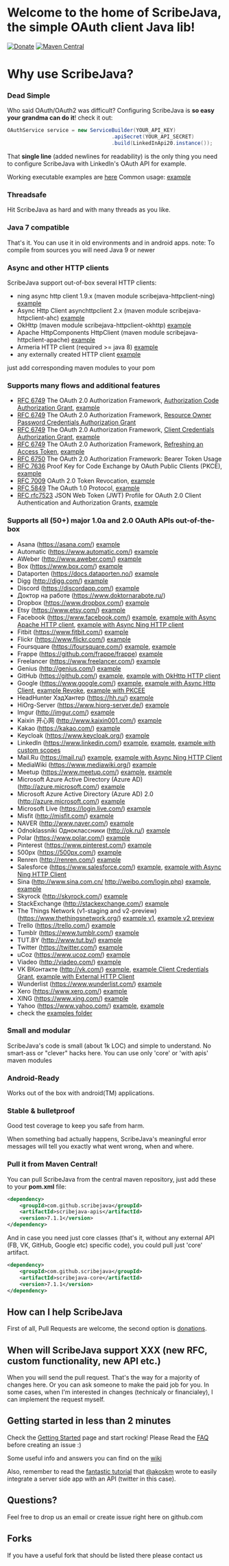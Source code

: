 # Welcome to the home of ScribeJava, the simple OAuth client Java lib!

[![Donate](https://www.paypalobjects.com/en_US/RU/i/btn/btn_donateCC_LG.gif)](https://github.com/scribejava/scribejava/blob/master/donate.md) [![Maven Central](https://maven-badges.herokuapp.com/maven-central/com.github.scribejava/scribejava/badge.svg)](https://maven-badges.herokuapp.com/maven-central/com.github.scribejava/scribejava)


# Why use ScribeJava?

### Dead Simple

Who said OAuth/OAuth2 was difficult? Configuring ScribeJava is __so easy your grandma can do it__! check it out:

```java
OAuthService service = new ServiceBuilder(YOUR_API_KEY)
                                  .apiSecret(YOUR_API_SECRET)
                                  .build(LinkedInApi20.instance());
```

That **single line** (added newlines for readability) is the only thing you need to configure ScribeJava with LinkedIn's OAuth API for example.

Working executable examples are [here](https://github.com/scribejava/scribejava/tree/master/scribejava-apis/src/test/java/com/github/scribejava/apis/examples)
Common usage: [example](https://github.com/scribejava/scribejava/blob/master/scribejava-apis/src/test/java/com/github/scribejava/apis/examples/Google20Example.java)

### Threadsafe

Hit ScribeJava as hard and with many threads as you like.

### Java 7 compatible

That's it. You can use it in old environments and in android apps.
note: To compile from sources you will need Java 9 or newer

### Async and other HTTP clients

ScribeJava support out-of-box several HTTP clients:
 * ning async http client 1.9.x (maven module scribejava-httpclient-ning) [example](https://github.com/scribejava/scribejava/blob/master/scribejava-apis/src/test/java/com/github/scribejava/apis/examples/FacebookAsyncNingExample.java)
 * Async Http Client asynchttpclient 2.x (maven module scribejava-httpclient-ahc) [example](https://github.com/scribejava/scribejava/blob/master/scribejava-apis/src/test/java/com/github/scribejava/apis/examples/Google20AsyncAHCExample.java)
 * OkHttp (maven module scribejava-httpclient-okhttp) [example](https://github.com/scribejava/scribejava/blob/master/scribejava-apis/src/test/java/com/github/scribejava/apis/examples/GitHubAsyncOkHttpExample.java)
 * Apache HttpComponents HttpClient (maven module scribejava-httpclient-apache) [example](https://github.com/scribejava/scribejava/blob/master/scribejava-apis/src/test/java/com/github/scribejava/apis/examples/FacebookAsyncApacheExample.java)
 * Armeria HTTP client (required >= java 8) [example](https://github.com/scribejava/scribejava/blob/master/scribejava-apis/src/test/java/com/github/scribejava/apis/examples/Google20ArmeriaExample.java)
 * any externally created HTTP client [example](https://github.com/scribejava/scribejava/blob/master/scribejava-apis/src/test/java/com/github/scribejava/apis/examples/VkontakteExternalHttpExample.java)

 just add corresponding maven modules to your pom

### Supports many flows and additional features

  * [RFC 6749](https://tools.ietf.org/html/rfc6749) The OAuth 2.0 Authorization Framework, [Authorization Code Authorization Grant](https://tools.ietf.org/html/rfc6749#section-4.1), [example](https://github.com/scribejava/scribejava/blob/master/scribejava-apis/src/test/java/com/github/scribejava/apis/examples/Google20Example.java)
  * [RFC 6749](https://tools.ietf.org/html/rfc6749) The OAuth 2.0 Authorization Framework, [Resource Owner Password Credentials Authorization Grant](https://tools.ietf.org/html/rfc6749#section-4.3)
  * [RFC 6749](https://tools.ietf.org/html/rfc6749) The OAuth 2.0 Authorization Framework, [Client Credentials Authorization Grant](https://tools.ietf.org/html/rfc6749#section-4.4), [example](https://github.com/scribejava/scribejava/blob/master/scribejava-apis/src/test/java/com/github/scribejava/apis/examples/VkontakteClientCredentialsGrantExample.java)
  * [RFC 6749](https://tools.ietf.org/html/rfc6749) The OAuth 2.0 Authorization Framework, [Refreshing an Access Token](https://tools.ietf.org/html/rfc6749#section-6), [example](https://github.com/scribejava/scribejava/blob/master/scribejava-apis/src/test/java/com/github/scribejava/apis/examples/Google20Example.java#L77)
  * [RFC 6750](https://tools.ietf.org/html/rfc6750) The OAuth 2.0 Authorization Framework: Bearer Token Usage
  * [RFC 7636](https://tools.ietf.org/html/rfc7636) Proof Key for Code Exchange by OAuth Public Clients (PKCE), [example](https://github.com/scribejava/scribejava/blob/master/scribejava-apis/src/test/java/com/github/scribejava/apis/examples/Google20WithPKCEExample.java)
  * [RFC 7009](https://tools.ietf.org/html/rfc7009) OAuth 2.0 Token Revocation, [example](https://github.com/scribejava/scribejava/blob/master/scribejava-apis/src/test/java/com/github/scribejava/apis/examples/Google20RevokeExample.java)
  * [RFC 5849](https://tools.ietf.org/html/rfc5849) The OAuth 1.0 Protocol, [example](https://github.com/scribejava/scribejava/blob/master/scribejava-apis/src/test/java/com/github/scribejava/apis/examples/TwitterExample.java)
  * [RFC rfc7523](https://tools.ietf.org/html/rfc7523) JSON Web Token (JWT) Profile for OAuth 2.0 Client Authentication and Authorization Grants, [example](https://github.com/scribejava/scribejava/blob/master/scribejava-apis/src/test/java/com/github/scribejava/apis/examples/KeycloakExampleJWTClientAuth.java)

### Supports all (50+) major 1.0a and 2.0 OAuth APIs out-of-the-box

* Asana (https://asana.com/) [example](https://github.com/scribejava/scribejava/blob/master/scribejava-apis/src/test/java/com/github/scribejava/apis/examples/AsanaExample.java)
* Automatic (https://www.automatic.com/) [example](https://github.com/scribejava/scribejava/blob/master/scribejava-apis/src/test/java/com/github/scribejava/apis/examples/AutomaticExample.java)
* AWeber (http://www.aweber.com/) [example](https://github.com/scribejava/scribejava/blob/master/scribejava-apis/src/test/java/com/github/scribejava/apis/examples/AWeberExample.java)
* Box (https://www.box.com/) [example](https://github.com/scribejava/scribejava/blob/master/scribejava-apis/src/test/java/com/github/scribejava/apis/examples/Box20Example.java)
* Dataporten (https://docs.dataporten.no/) [example](https://github.com/scribejava/scribejava/blob/master/scribejava-apis/src/test/java/com/github/scribejava/apis/examples/DataportenExample.java)
* Digg (http://digg.com/) [example](https://github.com/scribejava/scribejava/blob/master/scribejava-apis/src/test/java/com/github/scribejava/apis/examples/DiggExample.java)
* Discord (https://discordapp.com/) [example](https://github.com/scribejava/scribejava/blob/master/scribejava-apis/src/test/java/com/github/scribejava/apis/examples/DiscordExample.java)
* Доктор на работе (https://www.doktornarabote.ru/)
* Dropbox (https://www.dropbox.com/) [example](https://github.com/scribejava/scribejava/blob/master/scribejava-apis/src/test/java/com/github/scribejava/apis/examples/DropboxExample.java)
* Etsy (https://www.etsy.com/) [example](https://github.com/scribejava/scribejava/blob/master/scribejava-apis/src/test/java/com/github/scribejava/apis/examples/EtsyExample.java)
* Facebook (https://www.facebook.com/) [example](https://github.com/scribejava/scribejava/blob/master/scribejava-apis/src/test/java/com/github/scribejava/apis/examples/FacebookExample.java), [example with Async Apache HTTP client](https://github.com/scribejava/scribejava/blob/master/scribejava-apis/src/test/java/com/github/scribejava/apis/examples/FacebookAsyncApacheExample.java), [example with Async Ning HTTP client](https://github.com/scribejava/scribejava/blob/master/scribejava-apis/src/test/java/com/github/scribejava/apis/examples/FacebookAsyncNingExample.java)
* Fitbit (https://www.fitbit.com/) [example](https://github.com/scribejava/scribejava/blob/master/scribejava-apis/src/test/java/com/github/scribejava/apis/examples/FitbitApi20Example.java)
* Flickr (https://www.flickr.com/) [example](https://github.com/scribejava/scribejava/blob/master/scribejava-apis/src/test/java/com/github/scribejava/apis/examples/FlickrExample.java)
* Foursquare (https://foursquare.com/) [example](https://github.com/scribejava/scribejava/blob/master/scribejava-apis/src/test/java/com/github/scribejava/apis/examples/Foursquare2Example.java), [example](https://github.com/scribejava/scribejava/blob/master/scribejava-apis/src/test/java/com/github/scribejava/apis/examples/FoursquareExample.java)
* Frappe (https://github.com/frappe/frappe) [example](https://github.com/scribejava/scribejava/blob/master/scribejava-apis/src/test/java/com/github/scribejava/apis/examples/FrappeExample.java)
* Freelancer (https://www.freelancer.com/) [example](https://github.com/scribejava/scribejava/blob/master/scribejava-apis/src/test/java/com/github/scribejava/apis/examples/FreelancerExample.java)
* Genius (http://genius.com/) [example](https://github.com/scribejava/scribejava/blob/master/scribejava-apis/src/test/java/com/github/scribejava/apis/examples/GeniusExample.java)
* GitHub (https://github.com/) [example](https://github.com/scribejava/scribejava/blob/master/scribejava-apis/src/test/java/com/github/scribejava/apis/examples/GitHubExample.java), [example with OkHttp HTTP client](https://github.com/scribejava/scribejava/blob/master/scribejava-apis/src/test/java/com/github/scribejava/apis/examples/GitHubAsyncOkHttpExample.java)
* Google (https://www.google.com/) [example](https://github.com/scribejava/scribejava/blob/master/scribejava-apis/src/test/java/com/github/scribejava/apis/examples/Google20Example.java), [example with Async Http Client](https://github.com/scribejava/scribejava/blob/master/scribejava-apis/src/test/java/com/github/scribejava/apis/examples/Google20AsyncAHCExample.java), [example Revoke](https://github.com/scribejava/scribejava/blob/master/scribejava-apis/src/test/java/com/github/scribejava/apis/examples/Google20RevokeExample.java), [example with PKCEE](https://github.com/scribejava/scribejava/blob/master/scribejava-apis/src/test/java/com/github/scribejava/apis/examples/Google20WithPKCEExample.java)
* HeadHunter ХэдХантер (https://hh.ru/) [example](https://github.com/scribejava/scribejava/blob/master/scribejava-apis/src/test/java/com/github/scribejava/apis/examples/HHExample.java)
* HiOrg-Server (https://www.hiorg-server.de/) [example](https://github.com/scribejava/scribejava/blob/master/scribejava-apis/src/test/java/com/github/scribejava/apis/examples/HiOrgServerExample.java)
* Imgur (http://imgur.com/) [example](https://github.com/scribejava/scribejava/blob/master/scribejava-apis/src/test/java/com/github/scribejava/apis/examples/ImgurExample.java)
* Kaixin 开心网 (http://www.kaixin001.com/) [example](https://github.com/scribejava/scribejava/blob/master/scribejava-apis/src/test/java/com/github/scribejava/apis/examples/Kaixin20Example.java)
* Kakao (https://kakao.com/) [example](https://github.com/scribejava/scribejava/blob/master/scribejava-apis/src/test/java/com/github/scribejava/apis/examples/KakaoExample.java)
* Keycloak (https://www.keycloak.org/) [example](https://github.com/scribejava/scribejava/blob/master/scribejava-apis/src/test/java/com/github/scribejava/apis/examples/KeycloakExample.java)
* LinkedIn (https://www.linkedin.com/) [example](https://github.com/scribejava/scribejava/blob/master/scribejava-apis/src/test/java/com/github/scribejava/apis/examples/LinkedIn20Example.java), [example](https://github.com/scribejava/scribejava/blob/master/scribejava-apis/src/test/java/com/github/scribejava/apis/examples/LinkedInExample.java), [example with custom scopes](https://github.com/scribejava/scribejava/blob/master/scribejava-apis/src/test/java/com/github/scribejava/apis/examples/LinkedInExampleWithScopes.java)
* Mail.Ru (https://mail.ru/) [example](https://github.com/scribejava/scribejava/blob/master/scribejava-apis/src/test/java/com/github/scribejava/apis/examples/MailruExample.java), [example with Async Ning HTTP Client](https://github.com/scribejava/scribejava/blob/master/scribejava-apis/src/test/java/com/github/scribejava/apis/examples/MailruAsyncExample.java)
* MediaWiki (https://www.mediawiki.org/) [example](https://github.com/scribejava/scribejava/blob/master/scribejava-apis/src/test/java/com/github/scribejava/apis/examples/MediaWikiExample.java)
* Meetup (https://www.meetup.com/) [example](https://github.com/scribejava/scribejava/blob/master/scribejava-apis/src/test/java/com/github/scribejava/apis/examples/Meetup20Example.java), [example](https://github.com/scribejava/scribejava/blob/master/scribejava-apis/src/test/java/com/github/scribejava/apis/examples/MeetupExample.java)
* Microsoft Azure Active Directory (Azure AD) (http://azure.microsoft.com/) [example](https://github.com/scribejava/scribejava/blob/master/scribejava-apis/src/test/java/com/github/scribejava/apis/examples/MicrosoftAzureActiveDirectoryExample.java)
* Microsoft Azure Active Directory (Azure AD) 2.0 (http://azure.microsoft.com/) [example](https://github.com/scribejava/scribejava/blob/master/scribejava-apis/src/test/java/com/github/scribejava/apis/examples/MicrosoftAzureActiveDirectory20Example.java)
* Microsoft Live (https://login.live.com/) [example](https://github.com/scribejava/scribejava/blob/master/scribejava-apis/src/test/java/com/github/scribejava/apis/examples/LiveExample.java)
* Misfit (http://misfit.com/) [example](https://github.com/scribejava/scribejava/blob/master/scribejava-apis/src/test/java/com/github/scribejava/apis/examples/MisfitExample.java)
* NAVER (http://www.naver.com/) [example](https://github.com/scribejava/scribejava/blob/master/scribejava-apis/src/test/java/com/github/scribejava/apis/examples/NaverExample.java)
* Odnoklassniki Одноклассники (http://ok.ru/) [example](https://github.com/scribejava/scribejava/blob/master/scribejava-apis/src/test/java/com/github/scribejava/apis/examples/OdnoklassnikiExample.java)
* Polar (https://www.polar.com/) [example](https://github.com/scribejava/scribejava/blob/master/scribejava-apis/src/test/java/com/github/scribejava/apis/examples/PolarAPIExample.java)
* Pinterest (https://www.pinterest.com/) [example](https://github.com/scribejava/scribejava/blob/master/scribejava-apis/src/test/java/com/github/scribejava/apis/examples/PinterestExample.java)
* 500px (https://500px.com/) [example](https://github.com/scribejava/scribejava/blob/master/scribejava-apis/src/test/java/com/github/scribejava/apis/examples/Px500Example.java)
* Renren (http://renren.com/) [example](https://github.com/scribejava/scribejava/blob/master/scribejava-apis/src/test/java/com/github/scribejava/apis/examples/RenrenExample.java)
* Salesforce (https://www.salesforce.com/) [example](https://github.com/scribejava/scribejava/blob/master/scribejava-apis/src/test/java/com/github/scribejava/apis/examples/SalesforceExample.java), [example with Async Ning HTTP Client](https://github.com/scribejava/scribejava/blob/master/scribejava-apis/src/test/java/com/github/scribejava/apis/examples/SalesforceNingAsyncExample.java)
* Sina (http://www.sina.com.cn/ http://weibo.com/login.php) [example](https://github.com/scribejava/scribejava/blob/master/scribejava-apis/src/test/java/com/github/scribejava/apis/examples/SinaWeibo2Example.java), [example](https://github.com/scribejava/scribejava/blob/master/scribejava-apis/src/test/java/com/github/scribejava/apis/examples/SinaWeiboExample.java)
* Skyrock (http://skyrock.com/) [example](https://github.com/scribejava/scribejava/blob/master/scribejava-apis/src/test/java/com/github/scribejava/apis/examples/SkyrockExample.java)
* StackExchange (http://stackexchange.com/) [example](https://github.com/scribejava/scribejava/blob/master/scribejava-apis/src/test/java/com/github/scribejava/apis/examples/StackExchangeExample.java)
* The Things Network (v1-staging and v2-preview) (https://www.thethingsnetwork.org/) [example v1](https://github.com/scribejava/scribejava/blob/master/scribejava-apis/src/test/java/com/github/scribejava/apis/examples/TheThingsNetworkV1StagingExample.java), [example v2 preview](https://github.com/scribejava/scribejava/blob/master/scribejava-apis/src/test/java/com/github/scribejava/apis/examples/TheThingsNetworkV2PreviewExample.java)
* Trello (https://trello.com/) [example](https://github.com/scribejava/scribejava/blob/master/scribejava-apis/src/test/java/com/github/scribejava/apis/examples/TrelloExample.java)
* Tumblr (https://www.tumblr.com/) [example](https://github.com/scribejava/scribejava/blob/master/scribejava-apis/src/test/java/com/github/scribejava/apis/examples/TumblrExample.java)
* TUT.BY (http://www.tut.by/) [example](https://github.com/scribejava/scribejava/blob/master/scribejava-apis/src/test/java/com/github/scribejava/apis/examples/TutByExample.java)
* Twitter (https://twitter.com/) [example](https://github.com/scribejava/scribejava/blob/master/scribejava-apis/src/test/java/com/github/scribejava/apis/examples/TwitterExample.java)
* uCoz (https://www.ucoz.com/) [example](https://github.com/scribejava/scribejava/blob/master/scribejava-apis/src/test/java/com/github/scribejava/apis/examples/UcozExample.java)
* Viadeo (http://viadeo.com/) [example](https://github.com/scribejava/scribejava/blob/master/scribejava-apis/src/test/java/com/github/scribejava/apis/examples/ViadeoExample.java)
* VK ВКонтакте (http://vk.com/) [example](https://github.com/scribejava/scribejava/blob/master/scribejava-apis/src/test/java/com/github/scribejava/apis/examples/VkontakteExample.java), [example Client Credentials Grant](https://github.com/scribejava/scribejava/blob/master/scribejava-apis/src/test/java/com/github/scribejava/apis/examples/VkontakteClientCredentialsGrantExample.java), [example with External HTTP Client](https://github.com/scribejava/scribejava/blob/master/scribejava-apis/src/test/java/com/github/scribejava/apis/examples/VkontakteExternalHttpExample.java)
* Wunderlist (https://www.wunderlist.com/) [example](https://github.com/scribejava/scribejava/blob/master/scribejava-apis/src/test/java/com/github/scribejava/apis/examples/WunderlistExample.java)
* Xero (https://www.xero.com/) [example](https://github.com/scribejava/scribejava/blob/master/scribejava-apis/src/test/java/com/github/scribejava/apis/examples/XeroExample.java)
* XING (https://www.xing.com/) [example](https://github.com/scribejava/scribejava/blob/master/scribejava-apis/src/test/java/com/github/scribejava/apis/examples/XingExample.java)
* Yahoo (https://www.yahoo.com/) [example](https://github.com/scribejava/scribejava/blob/master/scribejava-apis/src/test/java/com/github/scribejava/apis/examples/Yahoo20Example.java), [example](https://github.com/scribejava/scribejava/blob/master/scribejava-apis/src/test/java/com/github/scribejava/apis/examples/YahooExample.java)
* check the [examples folder](https://github.com/scribejava/scribejava/tree/master/scribejava-apis/src/test/java/com/github/scribejava/apis/examples)

### Small and modular

ScribeJava's code is small (about 1k LOC) and simple to understand. No smart-ass or "clever" hacks here.
You can use only 'core' or 'with apis' maven modules

### Android-Ready

Works out of the box with android(TM) applications.

### Stable & bulletproof

Good test coverage to keep you safe from harm.

When something bad actually happens, ScribeJava's meaningful error messages will tell you exactly what went wrong, when and where.

### Pull it from Maven Central!

You can pull ScribeJava from the central maven repository, just add these to your __pom.xml__ file:

```xml
<dependency>
    <groupId>com.github.scribejava</groupId>
    <artifactId>scribejava-apis</artifactId>
    <version>7.1.1</version>
</dependency>
```

And in case you need just core classes (that's it, without any external API (FB, VK, GitHub, Google etc) specific code), you could pull just 'core' artifact.
```xml
<dependency>
    <groupId>com.github.scribejava</groupId>
    <artifactId>scribejava-core</artifactId>
    <version>7.1.1</version>
</dependency>
```

## How can I help ScribeJava

First of all, Pull Requests are welcome, the second option is [donations](https://github.com/scribejava/scribejava/blob/master/donate.md).

## When will ScribeJava support XXX (new RFC, custom functionality, new API etc.)

When you will send the pull request. That's the way for a majority of changes here.
Or you can ask someone to make the paid job for you.
In some cases, when I'm interested in changes (technicaly or financialey), I can implement the request myself.

## Getting started in less than 2 minutes

Check the [Getting Started](https://github.com/scribejava/scribejava/wiki/getting-started) page and start rocking! Please Read the [FAQ](https://github.com/scribejava/scribejava/wiki/faq) before creating an issue :)

Some useful info and answers you can find on the [wiki](https://github.com/scribejava/scribejava/wiki)

Also, remember to read the [fantastic tutorial](http://akoskm.github.io/2015/07/31/twitter-sign-in-for-web-apps.html) that [@akoskm](https://twitter.com/akoskm) wrote to easily integrate a server side app with an API (twitter in this case).

## Questions?

Feel free to drop us an email or create issue right here on github.com

## Forks

If you have a useful fork that should be listed there please contact us
